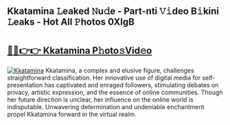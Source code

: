 ## Kkatamina 𝙻eaked 𝙽u𝚍e - Part-nti 𝚅𝚒deo B𝚒kini 𝙻eaks - Hot All 𝙿hotos 0XlgB

# <h2><a href="http://ld7h2xl.urlbe.top/?page=Kkatamina">🔗🔗👉👉 Kkatamina P𝚑oto𝚜Vid𝚎o</a></h2>

[![Kkatamina](https://i.imgur.com/eBuTRDB.gif)](http://ld7h2xl.urlbe.top/?page=Kkatamina)
Kkatamina, a complex and elusive figure, challenges straightforward classification. Her innovative use of digital media for self-presentation has captivated and enraged followers, stimulating debates on privacy, artistic expression, and the essence of online communities. Though her future direction is unclear, her influence on the online world is indisputable. Unwavering determination and undeniable enchantment propel Kkatamina forward in the virtual realm.
